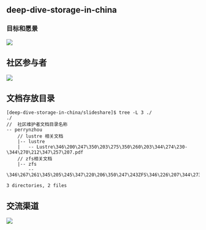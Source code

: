 
 ## deep-dive-storage-in-china


 ###  目标和愿景
![](./deep-dive-storage-in-china.png)



## 社区参与者

![](./Ownship.png)

## 文档存放目录

```shell
[deep-dive-storage-in-china/slideshare]$ tree -L 3 ./
./
//  社区维护者文档目录名称
-- perrynzhou
    // lustre 相关文档
    |-- lustre
    |   -- Lustre\346\200\247\350\203\275\350\260\203\344\274\230-\344\270\212\347\257\207.pdf
    // zfs相关文档
    |-- zfs
        -- \346\267\261\345\205\245\347\220\206\350\247\243ZFS\346\226\207\344\273\266\347\263\273\347\273\237\345\237\272\347\241\200.pdf

3 directories, 2 files
```
## 交流渠道

![](./comminicate-group.jpg)